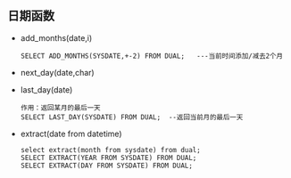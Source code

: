 ## 日期函数

- add_months(date,i)

  ```plsql
  SELECT ADD_MONTHS(SYSDATE,+-2) FROM DUAL;   ---当前时间添加/减去2个月
  ```

- next_day(date,char)

- last_day(date)

  ```plsql
  作用：返回某月的最后一天
  SELECT LAST_DAY(SYSDATE) FROM DUAL;  --返回当前月的最后一天
  ```

- extract(date from datetime)

  ```plsql
  select extract(month from sysdate) from dual;
  SELECT EXTRACT(YEAR FROM SYSDATE) FROM DUAL;
  SELECT EXTRACT(DAY FROM SYSDATE) FROM DUAL;
  ```

  
